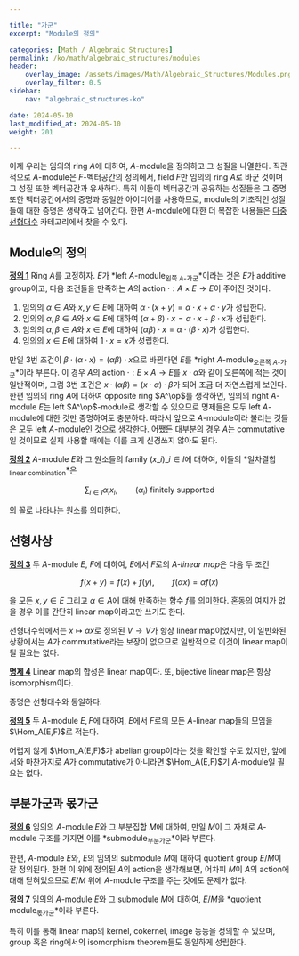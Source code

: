 ```yaml
---

title: "가군"
excerpt: "Module의 정의"

categories: [Math / Algebraic Structures]
permalink: /ko/math/algebraic_structures/modules
header:
    overlay_image: /assets/images/Math/Algebraic_Structures/Modules.png
    overlay_filter: 0.5
sidebar: 
    nav: "algebraic_structures-ko"

date: 2024-05-10
last_modified_at: 2024-05-10
weight: 201

---
```



이제 우리는 임의의 ring $A$에 대하여, $A$-module을 정의하고 그 성질을 나열한다. 직관적으로 $A$-module은 $F$-벡터공간의 정의에서, field $F$만 임의의 ring $A$로 바꾼 것이며 그 성질 또한 벡터공간과 유사하다. 특히 이들이 벡터공간과 공유하는 성질들은 그 증명 또한 벡터공간에서의 증명과 동일한 아이디어를 사용하므로, module의 기초적인 성질들에 대한 증명은 생략하고 넘어간다. 한편 $A$-module에 대한 더 복잡한 내용들은 [다중선형대수]() 카테고리에서 찾을 수 있다.

## Module의 정의

<div class="definition" markdown="1">

<ins id="def1">**정의 1**</ins> Ring $A$를 고정하자. $E$가 *left $A$-module<sub>왼쪽 $A$-가군</sub>*이라는 것은 $E$가 additive group이고, 다음 조건들을 만족하는 $A$의 action $\cdot:A\times E \rightarrow E$이 주어진 것이다. 

1. 임의의 $\alpha\in A$와 $x,y\in E$에 대하여 $\alpha\cdot(x+y)=\alpha\cdot x+\alpha\cdot y$가 성립한다.
2. 임의의 $\alpha,\beta\in A$와 $x\in E$에 대하여 $(\alpha+\beta)\cdot x=\alpha\cdot x+\beta\cdot x$가 성립한다.
3. 임의의 $\alpha,\beta\in A$와 $x\in E$에 대하여 $(\alpha\beta)\cdot x=\alpha\cdot(\beta\cdot x)$가 성립한다.
4. 임의의 $x\in E$에 대하여 $1\cdot x=x$가 성립한다.

</div>

만일 3번 조건이 $\beta\cdot(\alpha\cdot x)=(\alpha\beta)\cdot x$으로 바뀐다면 $E$를 *right $A$-module<sub>오른쪽 $A$-가군</sub>*이라 부른다. 이 경우 $A$의 action $\cdot:E\times A \rightarrow E$를 $x\cdot \alpha$와 같이 오른쪽에 적는 것이 일반적이며, 그럼 3번 조건은 $x\cdot(\alpha\beta)=(x\cdot\alpha)\cdot \beta$가 되어 조금 더 자연스럽게 보인다. 한편 임의의 ring $A$에 대하여 opposite ring $A^\op$를 생각하면, 임의의 right $A$-module $E$는 left $A^\op$-module로 생각할 수 있으므로 명제들은 모두 left $A$-module에 대한 것만 증명하여도 충분하다. 따라서 앞으로 $A$-module이라 불리는 것들은 모두 left $A$-module인 것으로 생각한다. 어쨌든 대부분의 경우 $A$는 commutative일 것이므로 실제 사용할 때에는 이를 크게 신경쓰지 않아도 된다. 

<div class="definition" markdown="1">

<ins id="def2">**정의 2**</ins> $A$-module $E$와 그 원소들의 family $(x\_i)\_{i\in I}$에 대하여, 이들의 *일차결합<sub>linear combination</sub>*은 

$$\sum_{i\in I} \alpha_i x_i,\qquad\text{$(\alpha_i)$ finitely supported}$$

의 꼴로 나타나는 원소를 의미한다. 

</div>

## 선형사상

<div class="definition" markdown="1">

<ins id="def3">**정의 3**</ins> 두 $A$-module $E$, $F$에 대하여, $E$에서 $F$로의 *$A$-linear map*은 다음 두 조건

$$f(x+y)=f(x)+f(y),\qquad f(\alpha x)=\alpha f(x)$$

을 모든 $x,y\in E$ 그리고 $\alpha\in A$에 대해 만족하는 함수 $f$를 의미한다. 혼동의 여지가 없을 경우 이를 간단히 linear map이라고만 쓰기도 한다.

</div>

선형대수학에서는 $x\mapsto\alpha x$로 정의된 $V \rightarrow V$가 항상 linear map이었지만, 이 일반화된 상황에서는 $A$가 commutative라는 보장이 없으므로 일반적으로 이것이 linear map이 될 필요는 없다. 

<div class="proposition" markdown="1">

<ins id="prop4">**명제 4**</ins> Linear map의 합성은 linear map이다. 또, bijective linear map은 항상 isomorphism이다.

</div>

증명은 선형대수와 동일하다.

<div class="definition" markdown="1">

<ins id="def5">**정의 5**</ins> 두 $A$-module $E,F$에 대하여, $E$에서 $F$로의 모든 $A$-linear map들의 모임을 $\Hom_A(E,F)$로 적는다.

</div>

어렵지 않게 $\Hom_A(E,F)$가 abelian group이라는 것을 확인할 수도 있지만, 앞에서와 마찬가지로 $A$가 commutative가 아니라면 $\Hom_A(E,F)$기 $A$-module일 필요는 없다. 

## 부분가군과 몫가군

<div class="definition" markdown="1">

<ins id="def6">**정의 6**</ins> 임의의 $A$-module $E$와 그 부분집합 $M$에 대하여, 만일 $M$이 그 자체로 $A$-module 구조를 가지면 이를 *submodule<sub>부분가군</sub>*이라 부른다. 

</div>

한편, $A$-module $E$와, $E$의 임의의 submodule $M$에 대하여 quotient group $E/M$이 잘 정의된다. 한편 이 위에 정의된 $A$의 action을 생각해보면, 어차피 $M$이 $A$의 action에 대해 닫혀있으므로 $E/M$ 위에 $A$-module 구조를 주는 것에도 문제가 없다.

<div class="definition" markdown="1">

<ins id="def7">**정의 7**</ins> 임의의 $A$-module $E$와 그 submodule $M$에 대하여, $E/M$을 *quotient module<sub>몫가군</sub>*이라 부른다. 

</div>

특히 이를 통해 linear map의 kernel, cokernel, image 등등을 정의할 수 있으며, group 혹은 ring에서의 isomorphism theorem들도 동일하게 성립한다.